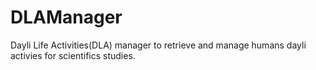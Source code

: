 # DLAManager
Dayli Life Activities(DLA) manager to retrieve and manage humans dayli activies for scientifics studies.
